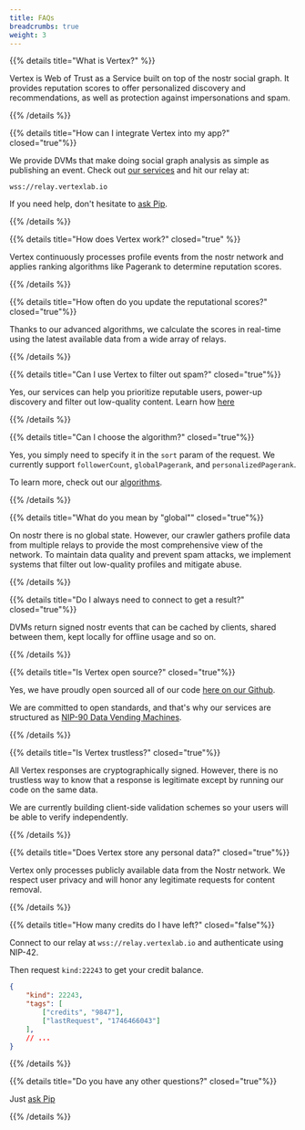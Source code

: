 ```yaml
---
title: FAQs
breadcrumbs: true
weight: 3
---
```


{{% details title="What is Vertex?" %}}

Vertex is Web of Trust as a Service built on top of the nostr social graph. It provides reputation scores to offer personalized discovery and recommendations, as well as protection against impersonations and spam.

{{% /details %}}

{{% details title="How can I integrate Vertex into my app?" closed="true"%}}

We provide DVMs that make doing social graph analysis as simple as publishing an event. Check out [our services](../services/) and hit our relay at:

`wss://relay.vertexlab.io`

 If you need help, don't hesitate to [ask Pip](https://signal.me/#eu/O6mL1ozXhujHr-seJPkZzA4EKprDgr64AqoAOhu4U5TtKlRwutNJvbsCqXJvZb1-).

{{% /details %}}

{{% details title="How does Vertex work?" closed="true" %}}

Vertex continuously processes profile events from the nostr network and applies ranking algorithms like Pagerank to determine reputation scores.

{{% /details %}}

{{% details title="How often do you update the reputational scores?" closed="true"%}}

Thanks to our advanced algorithms, we calculate the scores in real-time using the latest available data from a wide array of relays.

{{% /details %}}


{{% details title="Can I use Vertex to filter out spam?" closed="true"%}}

Yes, our services can help you prioritize reputable users, power-up discovery and filter out low-quality content. Learn how [here](../services/)

{{% /details %}}

{{% details title="Can I choose the algorithm?" closed="true"%}}

Yes, you simply need to specify it in the `sort` param of the request. We currently support `followerCount`, `globalPagerank`, and `personalizedPagerank`.  

To learn more, check out our [algorithms](/docs/algos).

{{% /details %}}


{{% details title="What do you mean by \"global\"" closed="true"%}}

On nostr there is no global state. However, our crawler gathers profile data from multiple relays to provide the most comprehensive view of the network. To maintain data quality and prevent spam attacks, we implement systems that filter out low-quality profiles and mitigate abuse.

{{% /details %}}

{{% details title="Do I always need to connect to get a result?" closed="true"%}}

DVMs return signed nostr events that can be cached by clients, shared between them, kept locally for offline usage and so on.

{{% /details %}}

{{% details title="Is Vertex open source?" closed="true"%}}

Yes, we have proudly open sourced all of our code [here on our Github](https://github.com/vertex-lab).

We are committed to open standards, and that's why our services are structured as [NIP-90 Data Vending Machines](https://github.com/nostr-protocol/nips/blob/master/90.md).

{{% /details %}}

{{% details title="Is Vertex trustless?" closed="true"%}}

All Vertex responses are cryptographically signed. However, there is no trustless way to know that a response is legitimate except by running our code on the same data.

We are currently building client-side validation schemes so your users will be able to verify independently.

{{% /details %}}

{{% details title="Does Vertex store any personal data?" closed="true"%}}

Vertex only processes publicly available data from the Nostr network. We respect user privacy and will honor any legitimate requests for content removal.

{{% /details %}}

<a id="credits"></a>
{{% details title="How many credits do I have left?" closed="false"%}}

Connect to our relay at `wss://relay.vertexlab.io` and authenticate using NIP-42.  

Then request `kind:22243` to get your credit balance.

```json
{
    "kind": 22243,
    "tags": [
        ["credits", "9847"],
        ["lastRequest", "1746466043"]
    ],
    // ...
}
```

{{% /details %}}

{{% details title="Do you have any other questions?" closed="true"%}}

Just [ask Pip](https://npub.world/npub176p7sup477k5738qhxx0hk2n0cty2k5je5uvalzvkvwmw4tltmeqw7vgup)

{{% /details %}}
